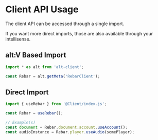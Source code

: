 # Client API Usage

The client API can be accessed through a single import.

If you want more direct imports, those are also available through your intellisense.

## alt:V Based Import
```ts
import * as alt from 'alt-client';

const Rebar = alt.getMeta('RebarClient');
```

## Direct Import
```ts
import { useRebar } from '@Client/index.js';

const Rebar = useRebar();

// Example(s)
const document = Rebar.document.account.useAccount();
const audioInstance = Rebar.player.useAudio(somePlayer);
```
